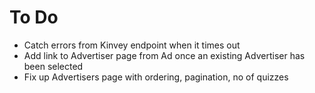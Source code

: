 # To Do

* Catch errors from Kinvey endpoint when it times out
* Add link to Advertiser page from Ad once an existing Advertiser has been selected
* Fix up Advertisers page with ordering, pagination, no of quizzes